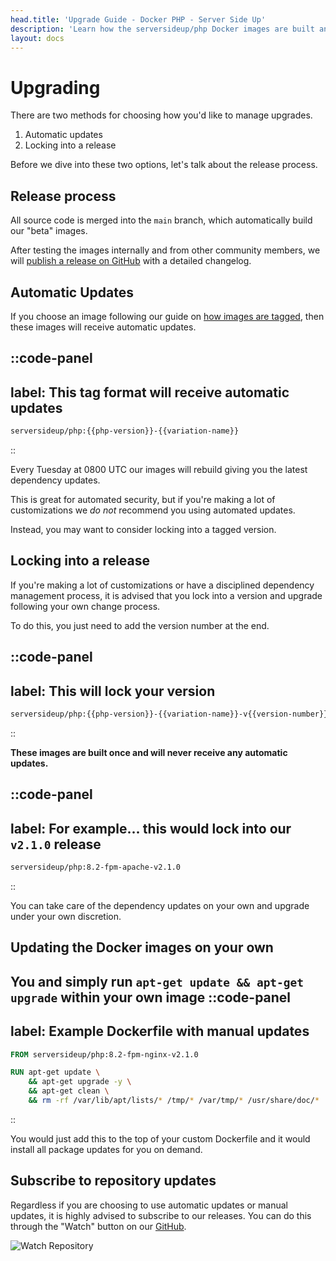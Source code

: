 ```yaml
---
head.title: 'Upgrade Guide - Docker PHP - Server Side Up'
description: 'Learn how the serversideup/php Docker images are built and how to upgrade.'
layout: docs
---
```


# Upgrading
There are two methods for choosing how you'd like to manage upgrades.

1. Automatic updates
1. Locking into a release

Before we dive into these two options, let's talk about the release process.

## Release process
All source code is merged into the `main` branch, which automatically build our "beta" images.

After testing the images internally and from other community members, we will [publish a release on GitHub](https://github.com/serversideup/docker-php/releases) with a detailed changelog.

## Automatic Updates
If you choose an image following our guide on [how images are tagged](/docs/getting-started/installation#how-images-are-tagged), then these images will receive automatic updates.

::code-panel
---
label: This tag format will receive automatic updates
---
```bash
serversideup/php:{{php-version}}-{{variation-name}}
```
::

Every Tuesday at 0800 UTC our images will rebuild giving you the latest dependency updates.

This is great for automated security, but if you're making a lot of customizations we *do not* recommend you using automated updates.

Instead, you may want to consider locking into a tagged version.

## Locking into a release
If you're making a lot of customizations or have a disciplined dependency management process, it is advised that you lock into a version and upgrade following your own change process.

To do this, you just need to add the version number at the end.

::code-panel
---
label: This will lock your version
---
```bash
serversideup/php:{{php-version}}-{{variation-name}}-v{{version-number}}
```
::

**These images are built once and will never receive any automatic updates.**

::code-panel
---
label: For example... this would lock into our `v2.1.0` release
---
```bash
serversideup/php:8.2-fpm-apache-v2.1.0
```
::

You can take care of the dependency updates on your own and upgrade under your own discretion.

## Updating the Docker images on your own
You and simply run `apt-get update && apt-get upgrade` within your own image
::code-panel
---
label: Example Dockerfile with manual updates
---
```Dockerfile
FROM serversideup/php:8.2-fpm-nginx-v2.1.0

RUN apt-get update \
    && apt-get upgrade -y \
    && apt-get clean \
    && rm -rf /var/lib/apt/lists/* /tmp/* /var/tmp/* /usr/share/doc/*
```
::

You would just add this to the top of your custom Dockerfile and it would install all package updates for you on demand.

## Subscribe to repository updates
Regardless if you are choosing to use automatic updates or manual updates, it is highly advised to subscribe to our releases. You can do this through the "Watch" button on our [GitHub](https://github.com/serversideup/docker-php).

![Watch Repository](/images/docs/watch-repo.png)